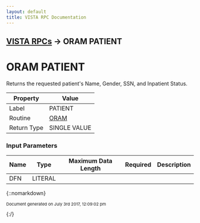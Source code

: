 ```yaml
---
layout: default
title: VISTA RPC Documentation
---
```


## [VISTA RPCs](TableOfContents) &#8594; ORAM PATIENT
# ORAM PATIENT

Returns the requested patient's Name, Gender, SSN, and Inpatient Status.

Property | Value
--- | ---
Label | PATIENT
Routine | [ORAM](http://code.osehra.org/dox/Routine_ORAM_source.html)
Return Type | SINGLE VALUE


### Input Parameters

Name | Type | Maximum Data Length | Required | Description
--- | --- | --- | --- | ---
DFN | LITERAL |  |  | 



{::nomarkdown} <br/><p style="font-size: 11px">Document generated on July 3rd 2017, 12:09:02 pm</p>{:/}